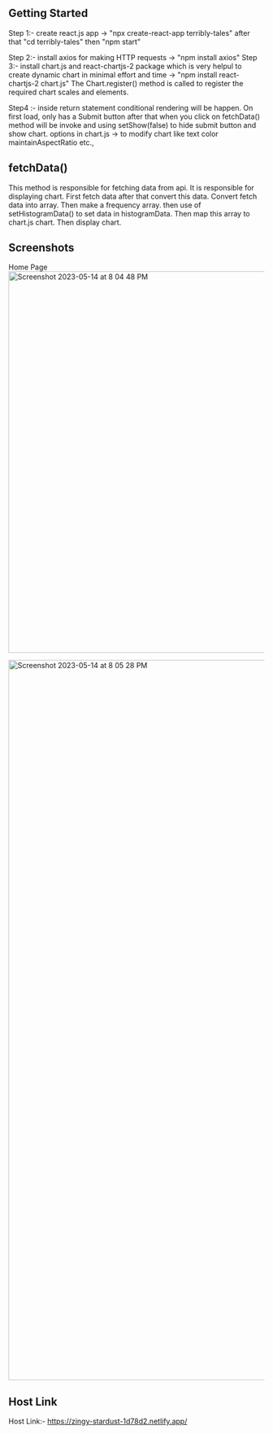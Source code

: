 ## Getting Started
Step 1:- create react.js app   -> "npx create-react-app terribly-tales" after that "cd terribly-tales" then "npm start"

Step 2:- install axios for making HTTP requests  -> "npm install axios"
Step 3:- install chart.js and react-chartjs-2 package which is very helpul to create dynamic chart in minimal effort and time  -> "npm install react-chartjs-2 chart.js"
The Chart.register() method is called to register the required chart scales and elements.

Step4 :- inside return statement conditional rendering will be happen. On first load, only has a Submit button
after that when you click on fetchData() method will be invoke and using setShow(false) to hide submit button
and show chart.
options in chart.js ->  to modify chart like text color maintainAspectRatio etc.,


## fetchData()
This method is responsible for fetching data from api.
It is responsible for displaying chart.
First fetch data after that convert this data.
Convert fetch data into array.
Then make a frequency array.
then use of setHistogramData() to set data in histogramData.
Then map this array to chart.js chart.
Then display chart.



## Screenshots
Home Page 
<img width="750" alt="Screenshot 2023-05-14 at 8 04 48 PM" src="https://github.com/omveersingh9821/terribly-assignment/assets/88961233/a7ff1a44-e354-484a-9db0-6dcfedbb807c">

<img width="1416" alt="Screenshot 2023-05-14 at 8 05 28 PM" src="https://github.com/omveersingh9821/terribly-assignment/assets/88961233/04cfd78d-1fc3-4862-abf5-fa6e0440b53e">

## Host Link
Host Link:- https://zingy-stardust-1d78d2.netlify.app/
